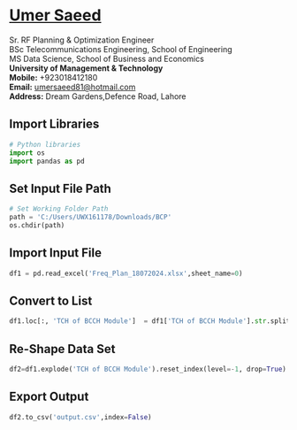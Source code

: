 #  [Umer Saeed](https://www.linkedin.com/in/engumersaeed/)
Sr. RF Planning & Optimization Engineer<br>
BSc Telecommunications Engineering, School of Engineering<br>
MS Data Science, School of Business and Economics<br>
**University of Management & Technology**<br>
**Mobile:**     +923018412180<br>
**Email:**  umersaeed81@hotmail.com<br>
**Address:** Dream Gardens,Defence Road, Lahore<br>

## Import Libraries


```python
# Python libraries
import os
import pandas as pd
```

## Set Input File Path


```python
# Set Working Folder Path
path = 'C:/Users/UWX161178/Downloads/BCP'
os.chdir(path)
```

## Import Input File


```python
df1 = pd.read_excel('Freq_Plan_18072024.xlsx',sheet_name=0)
```

## Convert to List 


```python
df1.loc[:, 'TCH of BCCH Module']  = df1['TCH of BCCH Module'].str.split(';').apply(list)
```

## Re-Shape Data Set


```python
df2=df1.explode('TCH of BCCH Module').reset_index(level=-1, drop=True)
```

## Export Output


```python
df2.to_csv('output.csv',index=False)
```
